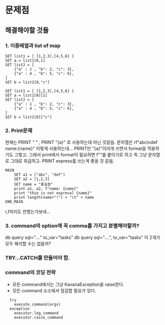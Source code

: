 # 문제점

## 해결해야할 것들

### 1. 이중배열과 list of map

```kvs
SET list1 = [ [1,2,3],[4,5,6] ]
SET a = list1[0,1]
SET list2 = [
    {"a" : 1 , "b": 2, "c": 3},
    {"a" : 4 , "b": 5, "c": 6},
]
SET b = list2[0,"c"]
```

```kvs
SET list1 = [ [1,2,3],[4,5,6] ]
SET a = list1[0][1]
SET list2 = [
    {"a" : 1 , "b": 2, "c": 3},
    {"a" : 4 , "b": 5, "c": 6},
]
SET b = list2[0]["c"]
```

### 2. Print문제

현재는 PRINT " " , PRINT "{a}" 로 사용하는데 아닌 것같음.
문자열은  rf"abc\ndef name:{name}"
이렇게 사용하는데... PRINT만 "{a}"이러게 쓰면서 format을 적용하기도 그렇고.
그래서 print에서 format이 필요하면 f""를 붙이기로 하고 즉 그냥 문자열로 그대로 취급하고.
PRINT express를 쓰는게 좋을 것 같음.

```kvs
MAIN
    SET a1 = ["abc", "def"]
    SET a2 = [1,2,3]
    SET name = "홍길동"
    print a1, a2, f"name: {name}"
    print "thie is not expreval {name}"
    print length(name+"!") + "\t" + name
END_MAIN
```
r,f처리도 안했는가보네...

### 3. command의 option에 꼭 comma를 가지고 분별해야할까?

db query sql="...." to_var="tasks"
db query sql="....", to_var="tasks"
이 2개가 모두 해석할 수는 없을까?

### TRY...CATCH를 만들어야 함.

### command의 코딩 전략

- 모든 command에서는 그냥 KavanaException을 raise한다.
- 모든 command 소스에서 점검할 필요가 있다.
```
  try
    execute_command(args)
  exception
    executor.log_command
    executor.raise_command
```    